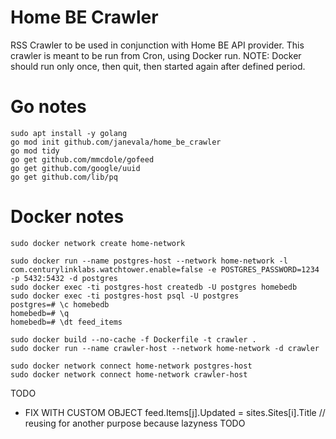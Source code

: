 # Home BE Crawler

RSS Crawler to be used in conjunction with Home BE API provider. This crawler is meant to be run from Cron, using Docker run. NOTE: Docker should run only once, then quit, then started again after defined period.

# Go notes
```
sudo apt install -y golang
go mod init github.com/janevala/home_be_crawler
go mod tidy
go get github.com/mmcdole/gofeed
go get github.com/google/uuid
go get github.com/lib/pq
```

# Docker notes
```
sudo docker network create home-network

sudo docker run --name postgres-host --network home-network -l com.centurylinklabs.watchtower.enable=false -e POSTGRES_PASSWORD=1234 -p 5432:5432 -d postgres
sudo docker exec -ti postgres-host createdb -U postgres homebedb
sudo docker exec -ti postgres-host psql -U postgres
postgres=# \c homebedb
homebedb=# \q
homebedb=# \dt feed_items

sudo docker build --no-cache -f Dockerfile -t crawler .
sudo docker run --name crawler-host --network home-network -d crawler

sudo docker network connect home-network postgres-host
sudo docker network connect home-network crawler-host
```

TODO
- FIX WITH CUSTOM OBJECT feed.Items[j].Updated = sites.Sites[i].Title // reusing for another purpose because lazyness TODO

